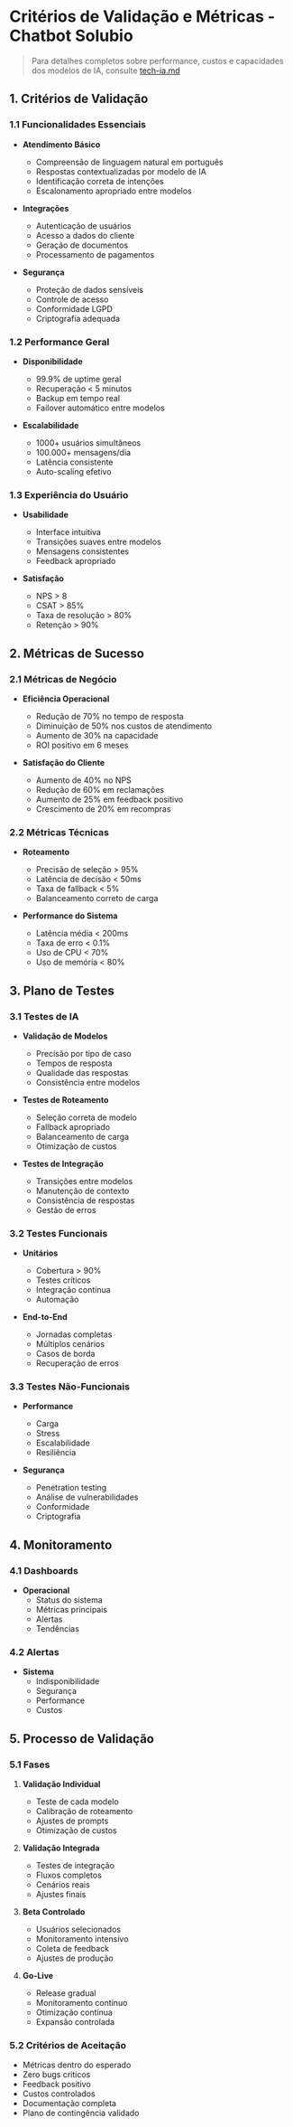 # Critérios de Validação e Métricas - Chatbot Solubio

> Para detalhes completos sobre performance, custos e capacidades dos modelos de IA, consulte [tech-ia.md](tech-ia.md)

## 1. Critérios de Validação

### 1.1 Funcionalidades Essenciais
- **Atendimento Básico**
  - Compreensão de linguagem natural em português
  - Respostas contextualizadas por modelo de IA
  - Identificação correta de intenções
  - Escalonamento apropriado entre modelos

- **Integrações**
  - Autenticação de usuários
  - Acesso a dados do cliente
  - Geração de documentos
  - Processamento de pagamentos

- **Segurança**
  - Proteção de dados sensíveis
  - Controle de acesso
  - Conformidade LGPD
  - Criptografia adequada

### 1.2 Performance Geral
- **Disponibilidade**
  - 99.9% de uptime geral
  - Recuperação < 5 minutos
  - Backup em tempo real
  - Failover automático entre modelos

- **Escalabilidade**
  - 1000+ usuários simultâneos
  - 100.000+ mensagens/dia
  - Latência consistente
  - Auto-scaling efetivo

### 1.3 Experiência do Usuário
- **Usabilidade**
  - Interface intuitiva
  - Transições suaves entre modelos
  - Mensagens consistentes
  - Feedback apropriado

- **Satisfação**
  - NPS > 8
  - CSAT > 85%
  - Taxa de resolução > 80%
  - Retenção > 90%

## 2. Métricas de Sucesso

### 2.1 Métricas de Negócio
- **Eficiência Operacional**
  - Redução de 70% no tempo de resposta
  - Diminuição de 50% nos custos de atendimento
  - Aumento de 30% na capacidade
  - ROI positivo em 6 meses

- **Satisfação do Cliente**
  - Aumento de 40% no NPS
  - Redução de 60% em reclamações
  - Aumento de 25% em feedback positivo
  - Crescimento de 20% em recompras

### 2.2 Métricas Técnicas
- **Roteamento**
  - Precisão de seleção > 95%
  - Latência de decisão < 50ms
  - Taxa de fallback < 5%
  - Balanceamento correto de carga

- **Performance do Sistema**
  - Latência média < 200ms
  - Taxa de erro < 0.1%
  - Uso de CPU < 70%
  - Uso de memória < 80%

## 3. Plano de Testes

### 3.1 Testes de IA
- **Validação de Modelos**
  - Precisão por tipo de caso
  - Tempos de resposta
  - Qualidade das respostas
  - Consistência entre modelos

- **Testes de Roteamento**
  - Seleção correta de modelo
  - Fallback apropriado
  - Balanceamento de carga
  - Otimização de custos

- **Testes de Integração**
  - Transições entre modelos
  - Manutenção de contexto
  - Consistência de respostas
  - Gestão de erros

### 3.2 Testes Funcionais
- **Unitários**
  - Cobertura > 90%
  - Testes críticos
  - Integração contínua
  - Automação

- **End-to-End**
  - Jornadas completas
  - Múltiplos cenários
  - Casos de borda
  - Recuperação de erros

### 3.3 Testes Não-Funcionais
- **Performance**
  - Carga
  - Stress
  - Escalabilidade
  - Resiliência

- **Segurança**
  - Penetration testing
  - Análise de vulnerabilidades
  - Conformidade
  - Criptografia

## 4. Monitoramento

### 4.1 Dashboards
- **Operacional**
  - Status do sistema
  - Métricas principais
  - Alertas
  - Tendências

### 4.2 Alertas
- **Sistema**
  - Indisponibilidade
  - Segurança
  - Performance
  - Custos

## 5. Processo de Validação

### 5.1 Fases
1. **Validação Individual**
   - Teste de cada modelo
   - Calibração de roteamento
   - Ajustes de prompts
   - Otimização de custos

2. **Validação Integrada**
   - Testes de integração
   - Fluxos completos
   - Cenários reais
   - Ajustes finais

3. **Beta Controlado**
   - Usuários selecionados
   - Monitoramento intensivo
   - Coleta de feedback
   - Ajustes de produção

4. **Go-Live**
   - Release gradual
   - Monitoramento contínuo
   - Otimização contínua
   - Expansão controlada

### 5.2 Critérios de Aceitação
- Métricas dentro do esperado
- Zero bugs críticos
- Feedback positivo
- Custos controlados
- Documentação completa
- Plano de contingência validado
